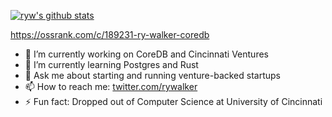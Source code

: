 [![ryw's github stats](https://github-readme-stats.vercel.app/api?username=ryw&show_icons=true&title_color=fff&icon_color=79ff97&text_color=9f9f9f&bg_color=151515)](https://github.com/ryw)

https://ossrank.com/c/189231-ry-walker-coredb

- 🔭 I’m currently working on CoreDB and Cincinnati Ventures
- 🌱 I’m currently learning Postgres and Rust
- 💬 Ask me about starting and running venture-backed startups
- 📫 How to reach me: [twitter.com/rywalker](https://twitter.com/rywalker)
- ⚡ Fun fact: Dropped out of Computer Science at University of Cincinnati
